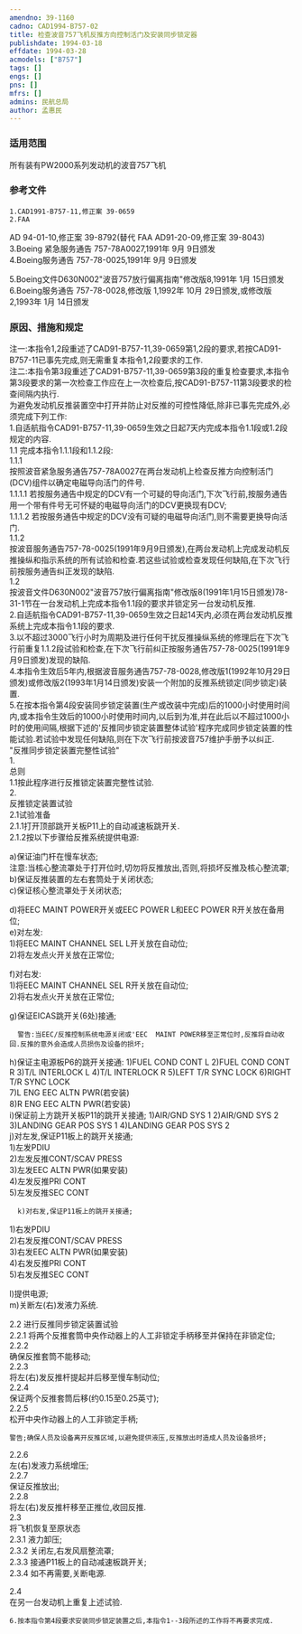 ```yaml
---
amendno: 39-1160  
cadno: CAD1994-B757-02  
title: 检查波音757飞机反推方向控制活门及安装同步锁定器  
publishdate: 1994-03-18  
effdate: 1994-03-28  
acmodels: ["B757"]  
tags: []  
engs: []  
pns: []  
mfrs: []  
admins: 民航总局  
author: 孟惠民  
---
```

  
### 适用范围  
所有装有PW2000系列发动机的波音757飞机  
  
<!--more-->  
### 参考文件  
    1.CAD1991-B757-11,修正案 39-0659  
    2.FAA  
 AD 94-01-10,修正案 39-8792(替代 FAA AD91-20-09,修正案 39-8043)  
3.Boeing 紧急服务通告 757-78A0027,1991年 9月 9日颁发  
 4.Boeing服务通告 757-78-0025,1991年 9月 9日颁发  
  
 5.Boeing文件D630N002"波音757放行偏离指南"修改版8,1991年 1月 15日颁发  
 6.Boeing服务通告 757-78-0028,修改版 1,1992年 10月 29日颁发,或修改版 2,1993年 1月 14日颁发  
  
### 原因、措施和规定  
注一:本指令1,2段重述了CAD91-B757-11,39-0659第1,2段的要求,若按CAD91-B757-11已事先完成,则无需重复本指令1,2段要求的工作.  
    注二:本指令第3段重述了CAD91-B757-11,39-0659第3段的重复检查要求,本指令第3段要求的第一次检查工作应在上一次检查后,按CAD91-B757-11第3段要求的检查间隔内执行.  
    为避免发动机反推装置空中打开并防止对反推的可控性降低,除非已事先完成外,必须完成下列工作:  
    1.自适航指令CAD91-B757-11,39-0659生效之日起7天内完成本指令1.1段或1.2段规定的内容.  
1.1 完成本指令1.1.1段和1.1.2段:  
1.1.1  
按照波音紧急服务通告757-78A0027在两台发动机上检查反推方向控制活门(DCV)组件以确定电磁导向活门的件号.  
1.1.1.1 若按服务通告中规定的DCV有一个可疑的导向活门,下次飞行前,按服务通告用一个带有件号无可怀疑的电磁导向活门的DCV更换现有DCV;  
1.1.1.2 若按服务通告中规定的DCV没有可疑的电磁导向活门,则不需要更换导向活门.  
1.1.2  
按波音服务通告757-78-0025(1991年9月9日颁发),在两台发动机上完成发动机反推操纵和指示系统的所有试验和检查.若这些试验或检查发现任何缺陷,在下次飞行前按服务通告纠正发现的缺陷.  
1.2  
按波音文件D630N002"波音757放行偏离指南"修改版8(1991年1月15日颁发)78-31-1节在一台发动机上完成本指令1.1段的要求并锁定另一台发动机反推.  
    2.自适航指令CAD91-B757-11,39-0659生效之日起14天内,必须在两台发动机反推系统上完成本指令1.1段的要求.  
    3.以不超过3000飞行小时为周期及进行任何干扰反推操纵系统的修理后在下次飞行前重复1.1.2段试验和检查,在下次飞行前纠正按服务通告757-78-0025(1991年9月9日颁发)发现的缺陷.  
    4.本指令生效后5年内,根据波音服务通告757-78-0028,修改版1(1992年10月29日颁发)或修改版2(1993年1月14日颁发)安装一个附加的反推系统锁定(同步锁定)装置.  
    5.在按本指令第4段安装同步锁定装置(生产或改装中完成)后的1000小时使用时间内,或本指令生效后的1000小时使用时间内,以后到为准,并在此后以不超过1000小时的使用间隔,根据下述的'反推同步锁定装置整体试验'程序完成同步锁定装置的性能试验.若试验中发现任何缺陷,则在下次飞行前按波音757维护手册予以纠正.  
"反推同步锁定装置完整性试验"  
1.  
总则  
1.1按此程序进行反推锁定装置完整性试验.  
2.  
反推锁定装置试验  
2.1试验准备  
2.1.1打开顶部跳开关板P11上的自动减速板跳开关.  
2.1.2按以下步骤给反推系统提供电源:  
  
a)保证油门杆在慢车状态;  
      注意:当核心整流罩处于打开位时,切勿将反推放出,否则,将损坏反推及核心整流罩;  
b)保证反推装置的左右套筒处于关闭状态;  
c)保证核心整流罩处于关闭状态;  
  
d)将EEC MAINT POWER开关或EEC  POWER L和EEC POWER R开关放在备用位;  
e)对左发:  
1)将EEC MAINT CHANNEL SEL L开关放在自动位;  
2)将左发点火开关放在正常位;  
  
f)对右发:  
1)将EEC MAINT CHANNEL SEL R开关放在自动位;  
2)将右发点火开关放在正常位;  
  
g)保证EICAS跳开关(6处)接通;  
  
      警告:当EEC/反推控制系统电源关闭或'EEC  MAINT POWER移至正常位时,反推将自动收回.反推的意外会造成人员损伤及设备的损坏;  
h)保证主电源板P6的跳开关接通: 1)FUEL COND CONT L 2)FUEL COND CONT R 3)T/L INTERLOCK L 4)T/L INTERLOCK R 5)LEFT T/R SYNC LOCK 6)RIGHT T/R SYNC LOCK  
7)L ENG EEC ALTN PWR(若安装)  
8)R ENG EEC ALTN PWR(若安装)  
i)保证前上方跳开关板P11的跳开关接通; 1)AIR/GND SYS 1 2)AIR/GND SYS 2 3)LANDING GEAR  POS SYS 1 4)LANDING GEAR  POS SYS 2  
      j)对左发,保证P11板上的跳开关接通;  
1)左发PDIU  
2)左发反推CONT/SCAV PRESS  
3)左发EEC ALTN PWR(如果安装)  
4)左发反推PRI CONT  
5)左发反推SEC CONT  
  
      k)对右发,保证P11板上的跳开关接通;  
1)右发PDIU  
2)右发反推CONT/SCAV PRESS  
3)右发EEC ALTN PWR(如果安装)  
4)右发反推PRI CONT  
5)右发反推SEC CONT  
  
l)提供电源;  
      m)关断左(右)发液力系统.  
  
2.2 进行反推同步锁定装置试验  
2.2.1 将两个反推套筒中央作动器上的人工非锁定手柄移至并保持在非锁定位;  
2.2.2  
确保反推套筒不能移动;  
2.2.3  
将左(右)发反推杆提起并后移至慢车制动位;  
2.2.4  
保证两个反推套筒后移(约0.15至0.25英寸);  
2.2.5  
松开中央作动器上的人工非锁定手柄;  
  
    警告;确保人员及设备离开反推区域,以避免提供液压,反推放出时造成人员及设备损坏;  
2.2.6  
左(右)发液力系统增压;  
2.2.7  
保证反推放出;  
2.2.8  
将左(右)发反推杆移至正推位,收回反推.  
2.3  
将飞机恢复至原状态  
2.3.1 液力卸压;  
2.3.2 关闭左,右发风扇整流罩;  
2.3.3 接通P11板上的自动减速板跳开关;  
2.3.4 如不再需要,关断电源.  
  
2.4  
在另一台发动机上重复上述试验.  
  
    6.按本指令第4段要求安装同步锁定装置之后,本指令1--3段所述的工作将不再要求完成.  

